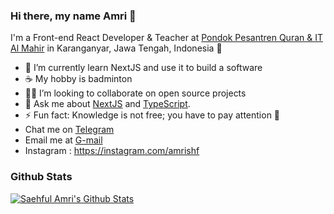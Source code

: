 ### Hi there, my name Amri 👋

I'm a Front-end React Developer & Teacher at [Pondok Pesantren Quran & IT Al Mahir](https://ppqita.com) in Karanganyar, Jawa Tengah, Indonesia 🌆

- 🔭 I’m currently learn NextJS and use it to build a software
- ☕ My hobby is badminton
- 🧑‍💻 I’m looking to collaborate on open source projects
- 💬 Ask me about [NextJS](https://nextjs.org/) and [TypeScript](https://www.typescriptlang.org/).
- ⚡ Fun fact: Knowledge is not free; you have to pay attention 🐰
- Chat me on [Telegram](https://t.me/amrishf)
- Email me at [G-mail](mailto:amrishf97@gmail.com)
- Instagram : https://instagram.com/amrishf

### Github Stats

[![Saehful Amri's Github Stats](https://github-readme-stats.vercel.app/api?username=saehfulamri&count_private=true&theme=default&show_icons=true)](https://github.com/saehfulamri)
